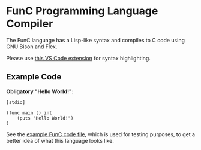 # FunC Programming Language Compiler

The FunC language has a Lisp-like syntax and compiles to C code using GNU Bison and Flex.

Please use [this VS Code extension](https://marketplace.visualstudio.com/items?itemName=natiiix.func-language-support) for syntax highlighting.

## Example Code

**Obligatory "Hello World!":**

```func
[stdio]

(func main () int
    (puts "Hello World!")
)
```

See the [example FunC code file](example.func), which is used for testing purposes, to get a better idea of what this language looks like.
